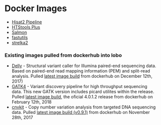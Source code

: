 # Docker Images 
* [Hisat2 Pipeline](https://github.com/mcfonseca-lab/docker/tree/master/hisat2pipeline)
* [HTStools Plus](https://github.com/mcfonseca-lab/docker/tree/master/htstools_plus)
* [Salmon](https://github.com/mcfonseca-lab/docker/tree/master/salmon)
* [fastutils](https://github.com/mcfonseca-lab/docker/tree/master/fastutils)
* [strelka2](https://github.com/mcfonseca-lab/docker/tree/master/strelka)

### Existing images pulled from dockerhub into lobo

* [Delly](https://github.com/dellytools/delly) - Structural variant caller for Illumina paired-end sequencing data. Based on paired-end read mapping information (PEM) and split-read analysis. Pulled [latest image build](https://hub.docker.com/r/dellytools/delly/) from dockerhub on December 12th, 2017)
* [GATK4](https://github.com/broadinstitute/gatk) - Variant discovery pipeline for high throughput sequencing data. This new GATK version includes picard utilites within the release.  Pulled [latest image build](https://hub.docker.com/r/broadinstitute/gatk/), the oficial 4.0.1.2 release from dockerhub on February 12th, 2018
* [cnvkit](https://github.com/etal/cnvkit) - Copy number variation analysis from targeted DNA sequencing data. Pulled [latest image build (v0.9.1)](https://hub.docker.com/r/etal/cnvkit/) from dockerhub on November 28th, 2017
